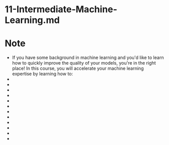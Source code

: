 # 11-Intermediate-Machine-Learning.md

# Note

- If you have some background in machine learning and you'd like to learn how to quickly improve the quality of your models, you're in the right place! In this course, you will accelerate your machine learning expertise by learning how to:
- 
- 
- 
- 
- 
- 
- 
- 
- 
- 
- 
- 